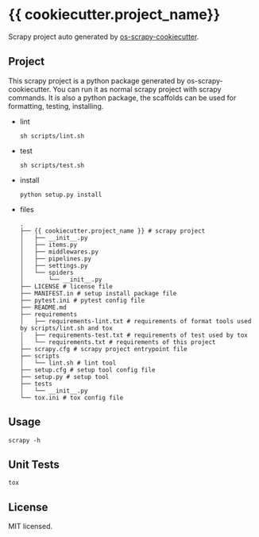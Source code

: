 # {{ cookiecutter.project_name}}

Scrapy project auto generated by [os-scrapy-cookiecutter](https://github.com/cfhamlet/os-scrapy-cookiecutter). 


## Project

This scrapy project is a python package generated by os-scrapy-cookiecutter.
You can run it as normal scrapy project with scrapy commands. It is also a python package, the scaffolds can be used for formatting, testing, installing.

* lint
  
  ```
  sh scripts/lint.sh
  ```

* test

  ```
  sh scripts/test.sh
  ```

* install

  ```
  python setup.py install
  ```

* files
  ```
  .
  ├── {{ cookiecutter.project_name }} # scrapy project          
  │   ├── __init__.py
  │   ├── items.py
  │   ├── middlewares.py
  │   ├── pipelines.py
  │   ├── settings.py
  │   └── spiders
  │       └── __init__.py
  ├── LICENSE # license file
  ├── MANIFEST.in # setup install package file
  ├── pytest.ini # pytest config file
  ├── README.md
  ├── requirements
  │   ├── requirements-lint.txt # requirements of format tools used by scripts/lint.sh and tox
  │   ├── requirements-test.txt # requirements of test used by tox
  │   └── requirements.txt # requirements of this project
  ├── scrapy.cfg # scrapy project entrypoint file
  ├── scripts
  │   └── lint.sh # lint tool
  ├── setup.cfg # setup tool config file
  ├── setup.py # setup tool 
  ├── tests
  │   └── __init__.py
  └── tox.ini # tox config file
  ```

## Usage

```
scrapy -h
```

## Unit Tests

```
tox
```

## License

MIT licensed.